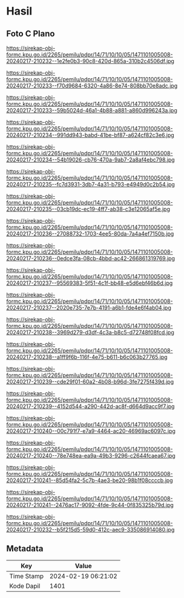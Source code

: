 # Hasil

## Foto C Plano

https://sirekap-obj-formc.kpu.go.id/2265/pemilu/pdpr/14/71/10/10/05/1471101005008-20240217-210232--1e2fe0b3-90c8-420d-865a-310b2c4506df.jpg

https://sirekap-obj-formc.kpu.go.id/2265/pemilu/pdpr/14/71/10/10/05/1471101005008-20240217-210233--f70d9684-6320-4a86-8e74-808bb70e8adc.jpg

https://sirekap-obj-formc.kpu.go.id/2265/pemilu/pdpr/14/71/10/10/05/1471101005008-20240217-210233--59b5024d-46a1-4b88-a881-a860d996243a.jpg

https://sirekap-obj-formc.kpu.go.id/2265/pemilu/pdpr/14/71/10/10/05/1471101005008-20240217-210234--991dd943-babd-41be-bf87-a624cf82c3e6.jpg

https://sirekap-obj-formc.kpu.go.id/2265/pemilu/pdpr/14/71/10/10/05/1471101005008-20240217-210234--54b19026-cb76-470a-9ab7-2a8af4ebc798.jpg

https://sirekap-obj-formc.kpu.go.id/2265/pemilu/pdpr/14/71/10/10/05/1471101005008-20240217-210235--fc7d3931-3db7-4a31-b793-e4949d0c2b54.jpg

https://sirekap-obj-formc.kpu.go.id/2265/pemilu/pdpr/14/71/10/10/05/1471101005008-20240217-210235--03cb19dc-ec19-4ff7-ab38-c3e12065af5e.jpg

https://sirekap-obj-formc.kpu.go.id/2265/pemilu/pdpr/14/71/10/10/05/1471101005008-20240217-210236--27088732-1703-4ee5-80da-7a4a4ef7150b.jpg

https://sirekap-obj-formc.kpu.go.id/2265/pemilu/pdpr/14/71/10/10/05/1471101005008-20240217-210236--0edce3fa-08cb-4bbd-ac42-266861319769.jpg

https://sirekap-obj-formc.kpu.go.id/2265/pemilu/pdpr/14/71/10/10/05/1471101005008-20240217-210237--95569383-5f51-4c1f-bb48-e5d6ebf46b6d.jpg

https://sirekap-obj-formc.kpu.go.id/2265/pemilu/pdpr/14/71/10/10/05/1471101005008-20240217-210237--2020e735-7e7b-4191-a6b1-fde4e6f4ab04.jpg

https://sirekap-obj-formc.kpu.go.id/2265/pemilu/pdpr/14/71/10/10/05/1471101005008-20240217-210238--3969d279-d3df-4c3a-b8c5-d72748f08fcd.jpg

https://sirekap-obj-formc.kpu.go.id/2265/pemilu/pdpr/14/71/10/10/05/1471101005008-20240217-210238--a1ff9f6b-116f-4e75-b611-b6c063b27765.jpg

https://sirekap-obj-formc.kpu.go.id/2265/pemilu/pdpr/14/71/10/10/05/1471101005008-20240217-210239--cde29f01-60a2-4b08-b96d-3fe7275f439d.jpg

https://sirekap-obj-formc.kpu.go.id/2265/pemilu/pdpr/14/71/10/10/05/1471101005008-20240217-210239--4152d544-a290-442d-ac8f-d664d9acc9f7.jpg

https://sirekap-obj-formc.kpu.go.id/2265/pemilu/pdpr/14/71/10/10/05/1471101005008-20240217-210240--00c791f7-e7a9-4464-ac20-46969ac6097c.jpg

https://sirekap-obj-formc.kpu.go.id/2265/pemilu/pdpr/14/71/10/10/05/1471101005008-20240217-210240--78e748ea-ea9a-49b3-9296-c2644fcaea67.jpg

https://sirekap-obj-formc.kpu.go.id/2265/pemilu/pdpr/14/71/10/10/05/1471101005008-20240217-210241--85d54fa2-5c7b-4ae3-be20-98b1f08ccccb.jpg

https://sirekap-obj-formc.kpu.go.id/2265/pemilu/pdpr/14/71/10/10/05/1471101005008-20240217-210241--2476ac17-9092-4fde-9c44-0f835325b79d.jpg

https://sirekap-obj-formc.kpu.go.id/2265/pemilu/pdpr/14/71/10/10/05/1471101005008-20240217-210232--b5f215d5-59d0-412c-aec9-335086914080.jpg


## Metadata

| Key        | Value               |
| ---------- | ------------------- |
| Time Stamp | 2024-02-19 06:21:02 |
| Kode Dapil | 1401                |




